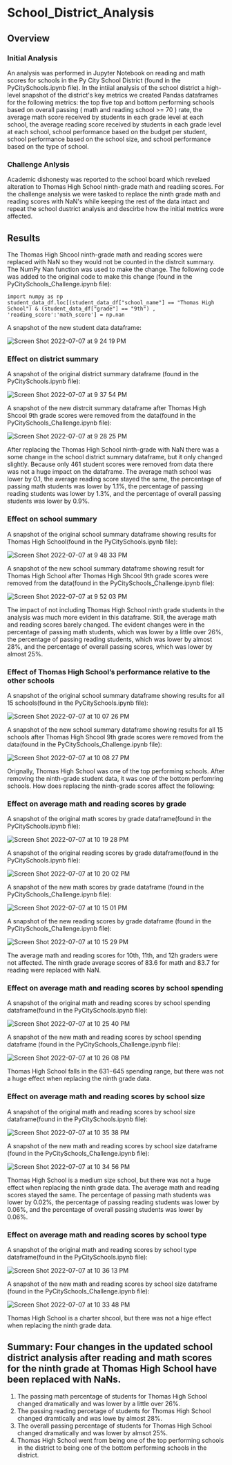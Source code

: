 # School_District_Analysis
## Overview 
### Initial Analysis
An analysis was performed in Jupyter Notebook on reading and math scores for schools in the Py City School District (found in the PyCitySchools.ipynb file). In the intiial analysis of the school district a high-level snapshot of the district's key metrics we created Pandas dataframes for the following metrics: the top five top and bottom performing schools based on overall passing ( math and reading school >= 70 ) rate, the average math score received by students in each grade level at each school, the average reading score received by students in each grade level at each school, school performance based on the budget per student, school performance based on the school size,  and school performance based on the type of school.
### Challenge Anlysis
Academic dishonesty was reported to the school board which revelaed alteration to Thomas High School ninth-grade math and readiing scores. For the challenge analysis we were tasked to replace the ninth grade math and reading scores with NaN's while keeping the rest of the data intact and repeat the school dustrict analysis and descirbe how the initial metrics were affected. 
## Results 
The Thomas High Shcool ninth-grade math and reading scores were replaced with NaN so they would not be counted in the distrcit summary. The NumPy Nan function was used to make the change. The following code was added to the original code to make this change (found in the PyCitySchools_Challenge.ipynb file):
```
import numpy as np
student_data_df.loc[(student_data_df["school_name"] == "Thomas High School") & (student_data_df["grade"] == "9th") , 'reading_score':'math_score'] = np.nan
```
A snapshot of the new student data dataframe: 

![Screen Shot 2022-07-07 at 9 24 19 PM](https://user-images.githubusercontent.com/104794100/177897969-0864dc24-cf30-4e6a-b51c-5c36f1150598.png)

### Effect on district summary 
A snapshot of the original district summary dataframe (found in the PyCitySchools.ipynb file):

![Screen Shot 2022-07-07 at 9 37 54 PM](https://user-images.githubusercontent.com/104794100/177899257-4abebd41-ff8b-40a5-ab0c-b59ee04153dc.png)

A snapshot of the new distrcit summary dataframe after Thomas High Shcool 9th grade scores were removed from the data(found in the PyCitySchools_Challenge.ipynb file):

![Screen Shot 2022-07-07 at 9 28 25 PM](https://user-images.githubusercontent.com/104794100/177898618-389d21e9-d94a-4b3a-93d3-a021ea125584.png)

After replacing the Thomas High School ninth-grade with NaN there was a some change in the school district summary dataframe, but it only changed slightly. Because only 461 student scores were removed from data there was not a huge impact on the dataframe.  The average math school was lower by 0.1, the average reading score stayed the same, the percentage of passing math students was lower by 1.1%, the percentage of passing reading students was lower by 1.3%, and the percentage of overall passing students was lower by 0.9%.
### Effect on school summary
A snapshot of the original school summary dataframe showing results for Thomas High School(found in the PyCitySchools.ipynb file):

![Screen Shot 2022-07-07 at 9 48 33 PM](https://user-images.githubusercontent.com/104794100/177900360-87552540-e137-4aaf-affc-f97639d8b7a3.png)

A snapshot of the new school summary dataframe showing result for Thomas High School after Thomas High Shcool 9th grade scores were removed from the data(found in the PyCitySchools_Challenge.ipynb file):

![Screen Shot 2022-07-07 at 9 52 03 PM](https://user-images.githubusercontent.com/104794100/177900633-08f42e60-51f1-4c85-bdf1-9148fde557a1.png)

The impact of not including Thomas High School ninth grade students in the analysis was much more evident in this dataframe. Still, the average math and reading scores barely changed. The evident changes were in the percentage of passing math students, which was lower by a little over 26%, the percentage of passing reading students, which was lower by almost 28%, and the percentage of overall passing scores, which was lower by almost 25%.
### Effect of Thomas High School’s performance relative to the other schools
A snapshot of the original school summary dataframe showing results for all 15 schools(found in the PyCitySchools.ipynb file):

![Screen Shot 2022-07-07 at 10 07 26 PM](https://user-images.githubusercontent.com/104794100/177902391-52464263-9fdd-4483-b996-948228182a66.png)

A snapshot of the new school summary dataframe showing results for all 15 schools after Thomas High Shcool 9th grade scores were removed from the data(found in the PyCitySchools_Challenge.ipynb file):

![Screen Shot 2022-07-07 at 10 08 27 PM](https://user-images.githubusercontent.com/104794100/177902459-be0f5fd9-17e9-4f43-aff9-f290e20526da.png)

Orignally, Thomas High School was one of the top performing schools. After removing the ninth-grade student data, it was one of the bottom perfomring schools. 
How does replacing the ninth-grade scores affect the following:
### Effect on average math and reading scores by grade
A snapshot of the original math scores by grade dataframe(found in the PyCitySchools.ipynb file):

![Screen Shot 2022-07-07 at 10 19 28 PM](https://user-images.githubusercontent.com/104794100/177903719-95b70ca2-3547-4015-993e-2e9c8181d008.png)

A snapshot of the original reading scores by grade dataframe(found in the PyCitySchools.ipynb file):

![Screen Shot 2022-07-07 at 10 20 02 PM](https://user-images.githubusercontent.com/104794100/177903740-dc0f09c1-65cf-47cc-8a38-f81a8c984eb3.png)

A snapshot of the new math scores by grade dataframe (found in the PyCitySchools_Challenge.ipynb file):

![Screen Shot 2022-07-07 at 10 15 01 PM](https://user-images.githubusercontent.com/104794100/177903321-0170e80d-4323-483b-98a1-81a10045cb95.png)

A snapshot of the new reading scores by grade dataframe (found in the PyCitySchools_Challenge.ipynb file):

![Screen Shot 2022-07-07 at 10 15 29 PM](https://user-images.githubusercontent.com/104794100/177903551-de4e85fe-4791-4eee-90df-a02b363ed680.png)

The average math and reading scores for 10th, 11th, and 12h graders were not affected. The ninth grade average scores of 83.6 for math and 83.7 for reading were replaced with NaN.
### Effect on average math and reading scores by school spending
A snapshot of the original math and reading scores by school spending dataframe(found in the PyCitySchools.ipynb file):

![Screen Shot 2022-07-07 at 10 25 40 PM](https://user-images.githubusercontent.com/104794100/177904573-a185ed39-ece3-4f1d-a9b9-0b0f445e496f.png)

A snapshot of the new math and reading scores by school spending dataframe (found in the PyCitySchools_Challenge.ipynb file):

![Screen Shot 2022-07-07 at 10 26 08 PM](https://user-images.githubusercontent.com/104794100/177904643-c8560aa8-2859-4b5c-badb-a4850aef3bfa.png)

Thomas High School falls in the $631-$645 spending range, but there was not a huge effect when replacing the ninth grade data.
### Effect on average math and reading scores by school size
A snapshot of the original math and reading scores by school size dataframe(found in the PyCitySchools.ipynb file):

![Screen Shot 2022-07-07 at 10 35 38 PM](https://user-images.githubusercontent.com/104794100/177905526-37146a97-78d5-40d3-9bce-466b08169e9e.png)

A snapshot of the new math and reading scores by school size dataframe (found in the PyCitySchools_Challenge.ipynb file):

![Screen Shot 2022-07-07 at 10 34 56 PM](https://user-images.githubusercontent.com/104794100/177905475-60fb08c3-5df4-4282-a9fa-5b0279d95337.png)

Thomas High School is a medium size school, but there was not a huge effect when replacing the ninth grade data. The average math and reading scores stayed the same. The percentage of passing math students was lower by 0.02%, the percentage of passing reading students was lower by 0.06%, and the percentage of overall passing students was lower by 0.06%.
### Effect on average math and reading scores by school type
A snapshot of the original math and reading scores by school type dataframe(found in the PyCitySchools.ipynb file):

![Screen Shot 2022-07-07 at 10 36 13 PM](https://user-images.githubusercontent.com/104794100/177905607-d9407ea1-3d0f-45fd-a756-203d663c5f84.png)

A snapshot of the new math and reading scores by school size dataframe (found in the PyCitySchools_Challenge.ipynb file):

![Screen Shot 2022-07-07 at 10 33 48 PM](https://user-images.githubusercontent.com/104794100/177905370-a0f335bc-44c8-4d55-b975-9d18b956f327.png)

Thomas High School is a charter shcool, but there was not a hige effect when replacing the ninth grade data. 
## Summary: Four changes in the updated school district analysis after reading and math scores for the ninth grade at Thomas High School have been replaced with NaNs.
1. The passing math percentage of students for Thomas High School changed dramatically and was lower by a little over 26%.
2. The passing reading percetage of students for Thomas High School changed dramtically and was lowe by almost 28%.
3. The overall passing percentage of students for Thomas High School changed dramatically and was lower by almsot 25%.
4. Thomas High School went from being one of the top performing schools in the district to being one of the bottom performing schools in the district. 
